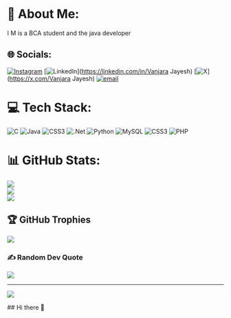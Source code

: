 # 💫 About Me:
I M is a BCA student and the java developer


## 🌐 Socials:
[![Instagram](https://img.shields.io/badge/Instagram-%23E4405F.svg?logo=Instagram&logoColor=white)](https://instagram.com/Code_with_jayesh07) [![LinkedIn](https://img.shields.io/badge/LinkedIn-%230077B5.svg?logo=linkedin&logoColor=white)](https://linkedin.com/in/Vanjara Jayesh) [![X](https://img.shields.io/badge/X-black.svg?logo=X&logoColor=white)](https://x.com/Vanjara Jayesh) [![email](https://img.shields.io/badge/Email-D14836?logo=gmail&logoColor=white)](mailto:jayeshvanjara167@gmail.com) 

# 💻 Tech Stack:
![C](https://img.shields.io/badge/c-%2300599C.svg?style=for-the-badge&logo=c&logoColor=white) ![Java](https://img.shields.io/badge/java-%23ED8B00.svg?style=for-the-badge&logo=openjdk&logoColor=white) ![CSS3](https://img.shields.io/badge/css3-%231572B6.svg?style=for-the-badge&logo=css3&logoColor=white) ![.Net](https://img.shields.io/badge/.NET-5C2D91?style=for-the-badge&logo=.net&logoColor=white) ![Python](https://img.shields.io/badge/python-3670A0?style=for-the-badge&logo=python&logoColor=ffdd54) ![MySQL](https://img.shields.io/badge/mysql-4479A1.svg?style=for-the-badge&logo=mysql&logoColor=white) ![CSS3](https://img.shields.io/badge/css3-%231572B6.svg?style=for-the-badge&logo=css3&logoColor=white) ![PHP](https://img.shields.io/badge/php-%23777BB4.svg?style=for-the-badge&logo=php&logoColor=white)
# 📊 GitHub Stats:
![](https://github-readme-stats.vercel.app/api?username=vanjara_jayesh&theme=dark&hide_border=false&include_all_commits=false&count_private=false)<br/>
![](https://nirzak-streak-stats.vercel.app/?user=vanjara_jayesh&theme=dark&hide_border=false)<br/>
![](https://github-readme-stats.vercel.app/api/top-langs/?username=vanjara_jayesh&theme=dark&hide_border=false&include_all_commits=false&count_private=false&layout=compact)

## 🏆 GitHub Trophies
![](https://github-profile-trophy.vercel.app/?username=vanjara_jayesh&theme=radical&no-frame=false&no-bg=true&margin-w=4)

### ✍️ Random Dev Quote
![](https://quotes-github-readme.vercel.app/api?type=horizontal&theme=radical)

---
[![](https://visitcount.itsvg.in/api?id=vanjara_jayesh&icon=0&color=0)](https://visitcount.itsvg.in)

<!-- Proudly created with GPRM ( https://gprm.itsvg.in ) -->## Hi there 👋

<!--
**Vanjar-jayesh/Vanjar-jayesh** is a ✨ _special_ ✨ repository because its `README.md` (this file) appears on your GitHub profile.

Here are some ideas to get you started:

- 🔭 I’m currently working on ...
- 🌱 I’m currently learning ...
- 👯 I’m looking to collaborate on ...
- 🤔 I’m looking for help with ...
- 💬 Ask me about ...
- 📫 How to reach me: ...
- 😄 Pronouns: ...
- ⚡ Fun fact: ...
-->

